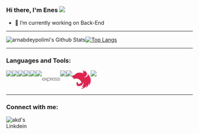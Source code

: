 ### Hi there, I'm Enes <img src="https://raw.githubusercontent.com/MartinHeinz/MartinHeinz/master/wave.gif" width="30px">

- 🔭 I’m currently working on Back-End
- ---
<img align="left" alt="arnabdeypolimi's Github Stats" src="https://github-readme-stats.vercel.app/api?username=zluvsand&show_icons=true&theme=dark" />

[![Top Langs](https://github-readme-stats.vercel.app/api/top-langs?username=Karahann&show_icons=true&theme=dark)](https://github.com/arnabdeypolimi)

---


### Languages and Tools:

<img align="left" height=50 src="https://cdn.jsdelivr.net/gh/devicons/devicon/icons/python/python-original.svg" />
<img align="left" height=50 src="https://cdn.jsdelivr.net/gh/devicons/devicon/icons/c/c-original.svg" />
<img align="left" height=50 src="https://cdn.jsdelivr.net/gh/devicons/devicon/icons/ruby/ruby-original.svg" />
<img align="left" height=50 src="https://cdn.jsdelivr.net/gh/devicons/devicon/icons/html5/html5-original.svg" />
<img align="left" height=50 src="https://cdn.jsdelivr.net/gh/devicons/devicon/icons/css3/css3-original.svg" />
<img align="left" height=50 src="https://cdn.jsdelivr.net/gh/devicons/devicon/icons/javascript/javascript-original.svg" />
<img align="left" height=50 src="https://raw.githubusercontent.com/devicons/devicon/master/icons/express/express-original-wordmark.svg" />
<img align="left" height=50 src="https://cdn.jsdelivr.net/gh/devicons/devicon/icons/mongodb/mongodb-original.svg" />
<img align="left" height=50 src="https://cdn.jsdelivr.net/gh/devicons/devicon/icons/nodejs/nodejs-original.svg" />
<img align="left" height=50 src="https://raw.githubusercontent.com/devicons/devicon/master/icons/nestjs/nestjs-plain.svg" alt="nestjs" />
<img align="left" height=50 src="https://cdn.jsdelivr.net/gh/devicons/devicon/icons/github/github-original.svg" />

<br />
<br />
<br />

---

### Connect with me:

<a href="https://www.linkedin.com/in/sefa-enes-karahan-39a5b8224//">
<img align="left" alt="akd's Linkdein" width="100px" src="https://img.shields.io/badge/Linkedin-0A66C2?style=for-the-badge&logo=Linkedin&logoColor=white" />
</a>
